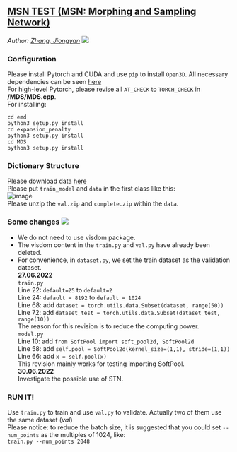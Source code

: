 ## [MSN TEST (MSN: Morphing and Sampling Network)](https://github.com/Colin97/MSN-Point-Cloud-Completion)
*Author: [Zhang, Jiongyan](https://github.com/hinczhang)* <img src="https://img.shields.io/badge/张炅焱-ZhangJiongyan-red"/>  
### Configuration
Please install Pytorch and CUDA and use `pip` to install `Open3D`. All necessary dependencies can be seen [here](https://github.com/Colin97/MSN-Point-Cloud-Completion)  
For high-level Pytorch, please revise all `AT_CHECK` to `TORCH_CHECK` in **/MDS/MDS.cpp**.  
For installing:  

    cd emd
    python3 setup.py install
    cd expansion_penalty
    python3 setup.py install
    cd MDS
    python3 setup.py install

### Dictionary Structure
Please download data [here](https://drive.google.com/drive/folders/1X143kUwtRtoPFxNRvUk9LuPlsf1lLKI7)  
Please put `train_model` and `data` in the first class like this:  
![image](https://user-images.githubusercontent.com/70082542/174184757-d0ca6a0d-d99c-4836-8932-2999ff956e2a.png)  
Please unzip the `val.zip` and `complete.zip` within the `data`.
### Some changes <img src="https://img.shields.io/badge/IMPORTANT-!!!-red"/>
- We do not need to use visdom package.  
- The visdom content in the `train.py` and `val.py` have already been deleted.  
- For convenience, in `dataset.py`, we set the train dataset as the validation dataset.  
**27.06.2022**  
`train.py`  
Line 22: `default=25` to `default=2`  
Line 24: `default = 8192` to `default = 1024`  
Line 68: add `dataset = torch.utils.data.Subset(dataset, range(50))`  
Line 72: add `dataset_test = torch.utils.data.Subset(dataset_test, range(10))`  
The reason for this revision is to reduce the computing power.  
`model.py`  
Line 10: add `from SoftPool import soft_pool2d, SoftPool2d`  
Line 58: add `self.pool = SoftPool2d(kernel_size=(1,1), stride=(1,1))`  
Line 66: add `x = self.pool(x)`  
This revision mainly works for testing importing SoftPool.  
**30.06.2022**  
Investigate the possible use of STN.  
### RUN IT!
Use `train.py` to train and use `val.py` to validate. Actually two of them use the same dataset (*val*)  
Please notice: to reduce the batch size, it is suggested that you could set `--num_points` as the multiples of 1024, like:  
`train.py --num_points 2048`  
